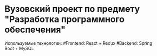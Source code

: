 # Вузовский проект по предмету "Разработка программного обеспечения"
Используемые технологии:
#Frontend: React + Redux
#Backend: Spring Boot + MySQL
